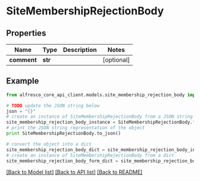 # SiteMembershipRejectionBody


## Properties
Name | Type | Description | Notes
------------ | ------------- | ------------- | -------------
**comment** | **str** |  | [optional] 

## Example

```python
from alfresco_core_api_client.models.site_membership_rejection_body import SiteMembershipRejectionBody

# TODO update the JSON string below
json = "{}"
# create an instance of SiteMembershipRejectionBody from a JSON string
site_membership_rejection_body_instance = SiteMembershipRejectionBody.from_json(json)
# print the JSON string representation of the object
print SiteMembershipRejectionBody.to_json()

# convert the object into a dict
site_membership_rejection_body_dict = site_membership_rejection_body_instance.to_dict()
# create an instance of SiteMembershipRejectionBody from a dict
site_membership_rejection_body_form_dict = site_membership_rejection_body.from_dict(site_membership_rejection_body_dict)
```
[[Back to Model list]](../README.md#documentation-for-models) [[Back to API list]](../README.md#documentation-for-api-endpoints) [[Back to README]](../README.md)


